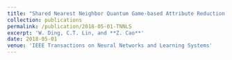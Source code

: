 ```yaml
---
title: "Shared Nearest Neighbor Quantum Game-based Attribute Reduction with Hierarchical Co-evolutionary Spark and Application in Consistent Segmentation of Neonatal Cerebral Cortex"
collection: publications
permalink: /publication/2018-05-01-TNNLS
excerpt: 'W. Ding, C.T. Lin, and **Z. Cao**'
date: 2018-05-01
venue: 'IEEE Transactions on Neural Networks and Learning Systems'
---
```

